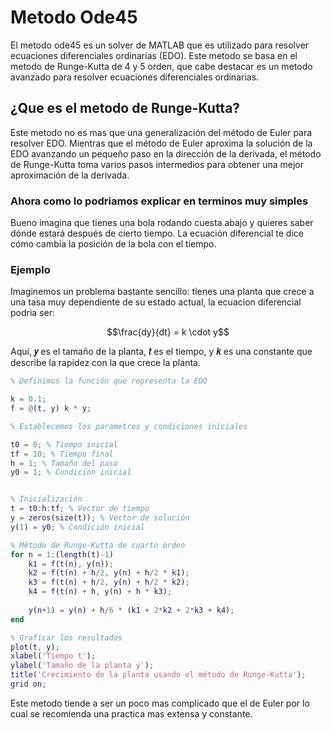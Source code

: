 # Metodo Ode45

El metodo ode45 es un solver de MATLAB que es utilizado para resolver ecuaciones diferenciales ordinarias (EDO). Este metodo se basa en el metodo de Runge-Kutta de 4 y 5 orden, que cabe destacar es un metodo avanzado para resolver ecuaciones diferenciales ordinarias. 

## ¿Que es el metodo de Runge-Kutta?

Este metodo no es mas que una generalización del método de Euler para resolver EDO. Mientras que el método de Euler aproxima la solución de la EDO avanzando un pequeño paso en la dirección de la derivada, el método de Runge-Kutta toma varios pasos intermedios para obtener una mejor aproximación de la derivada.

### Ahora como lo podriamos explicar en terminos muy simples 

Bueno imagina que tienes una bola rodando cuesta abajo y quieres saber dónde estará después de cierto tiempo. La ecuación diferencial te dice cómo cambia la posición de la bola con el tiempo. 

### Ejemplo

Imaginemos un problema bastante sencillo: tienes una planta que crece a una tasa muy dependiente de su estado actual, la ecuacion diferencial podria ser: 

$$\frac{dy}{dt} = k \cdot y$$

Aquí, **𝑦** es el tamaño de la planta, **𝑡** es el tiempo, y **𝑘** es una constante que describe la rapidez con la que crece la planta.

```matlab
% Definimos la función que representa la EDO

k = 0.1;
f = @(t, y) k * y;

% Establecemos los parametros y condiciones iniciales

t0 = 0; % Tiempo inicial
tf = 10; % Tiempo final
h = 1; % Tamaño del paso
y0 = 1; % Condición inicial


% Inicialización
t = t0:h:tf; % Vector de tiempo
y = zeros(size(t)); % Vector de solución
y(1) = y0; % Condición inicial

% Método de Runge-Kutta de cuarto orden
for n = 1:(length(t)-1)
    k1 = f(t(n), y(n));
    k2 = f(t(n) + h/2, y(n) + h/2 * k1);
    k3 = f(t(n) + h/2, y(n) + h/2 * k2);
    k4 = f(t(n) + h, y(n) + h * k3);
    
    y(n+1) = y(n) + h/6 * (k1 + 2*k2 + 2*k3 + k4);
end

% Graficar los resultados
plot(t, y);
xlabel('Tiempo t');
ylabel('Tamaño de la planta y');
title('Crecimiento de la planta usando el método de Runge-Kutta');
grid on;
```

Este metodo tiende a ser un poco mas complicado que el de Euler por lo cual se recomienda una practica mas extensa y constante.
